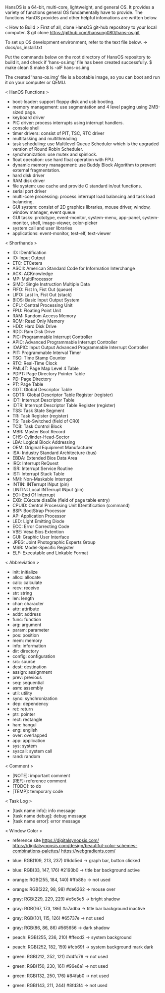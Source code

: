HansOS is a 64-bit, multi-core, lightweight, and general OS.
It provides a variety of functions general OS fundamentally have to provide.
The functions HanOS provides and other helpful infomations are written below.

< How to Build >
First of all, clone HansOS git-hub repository to your local computer.
$ git clone https://github.com/hansung080/hans-os.git

To set up OS development environment, refer to the text file below.
-> docs/os_install.txt

Put the commands below on the root directory of HansOS repository to build it,
and check if 'hans-os.img' file has been created successfully.
$ make clean
$ make
$ ls -alF hans-os.img

The created 'hans-os.img' file is a bootable image, so you can boot and run it
on your computer or QEMU.

< HanOS Functions >
- boot-loader: support floppy disk and usb booting.
- memory management: use segmentation and 4 level paging using 2MB-sized page.
- keyboard driver
- PIC driver: process interrupts using interrupt handlers.
- console shell
- timer drivers: consist of PIT, TSC, RTC driver
- multitasking and multithreading
- task scheduling: use Multilevel Queue Scheduler which is the upgraded version of Round Robin Scheduler.
- synchronization: use mutex and spinlock.
- float operation: use hard float operation with FPU.
- dynamic memory management: use Buddy Block Algorithm to prevent external fragmentation.
- hard disk driver
- RAM disk driver
- file system: use cache and provide C standard in/out functions.
- serial port driver
- multi-core processing: process interrupt load balancing and task load balancing.
- GUI system: consist of 2D graphics libraries, mouse driver, window, window manager, event queue
- GUI tasks: prototype, event-monitor, system-menu, app-panel, system-monitor, shell, image-viewer, color-picker
- system call and user libraries
- applications: event-monitor, test-elf, text-viewer

< Shorthands >
- ID: IDentification
- IO: Input Output
- ETC: ETCetera
- ASCII: American Standard Code for Information Interchange
- ACK: ACKnowledge
- MP: MultiProcessor
- SIMD: Single Instruction Multiple Data
- FIFO: Fist In, Fist Out (queue)
- LIFO: Last In, Fist Out (stack)
- BIOS: Basic Input Output System
- CPU: Central Processing Unit
- FPU: Floating Point Unit
- RAM: Random Access Memory
- ROM: Read Only Memory
- HDD: Hard Disk Drive
- RDD: Ram Disk Drive
- PIC: Programmable Interrupt Controller
- APIC: Advanced Programmable Interrupt Controller
- IOAPIC: Input Output Advanced Programmable Interrupt Controller
- PIT: Programmable Interval Timer
- TSC: Time Stamp Counter
- RTC: Real-Time Clock
- PML4T: Page Map Level 4 Table
- PDPT: Page Directory Pointer Table
- PD: Page Directory
- PT: Page Table
- GDT: Global Descriptor Table
- GDTR: Global Descriptor Table Register (register)
- IDT: Interrupt Descriptor Table
- IDTR: Interrupt Descriptor Table Register (register)
- TSS: Task State Segment
- TR: Task Register (register)
- TS: Task-Switched (field of CR0)
- TCB: Task Control Block
- MBR: Master Boot Record
- CHS: Cylinder-Head-Sector
- LBA: Logical Block Addressing
- OEM: Original Equipment Manufacturer
- ISA: Industry Standard Architecture (bus)
- EBDA: Extended Bios Data Area
- IRQ: Interrupt ReQuest
- ISR: Interrupt Service Routine
- IST: Interrupt Stack Table
- NMI: Non-Maskable Interrupt
- INTIN: INTerrupt INput (pin)
- LINTIN: Local INTerrupt INput (pin)
- EOI: End Of Interrupt
- EXB: EXecute disaBle (field of page table entry)
- CPUID: Central Processing Unit IDentification (command)
- BSP: BootStrap Processor
- AP: Application Processor
- LED: Light Emitting Diode
- ECC: Error Correcting Code
- VBE: Vesa Bios Extention
- GUI: Graphic User Interface
- JPEG: Joint Photographic Experts Group
- MSR: Model-Specific Register
- ELF: Executable and Linkable Format

< Abbreviation >
- init: initialize
- alloc: allocate
- calc: calculate
- recv: receive
- str: string
- len: length
- char: character
- attr: attribute
- addr: address
- func: function
- arg: argument
- param: parameter
- pos: position
- mem: memory
- info: information
- dir: directory
- config: configuration
- src: source
- dest: destination
- assign: assignment
- prev: previous
- seq: sequential
- asm: assembly
- util: utility
- sync: synchronization
- dep: dependency
- ret: return
- ptr: pointer
- rect: rectangle
- han: hangul
- eng: english
- over: overlapped
- app: application
- sys: system
- syscall: system call
- rand: random

< Comment >
- [NOTE]: important comment
- [REF]: reference comment
- [TODO]: to do
- [TEMP]: temporary code

< Task Log >
- [task name info]: info message
- [task name debug]: debug message
- [task name error]: error message

< Window Color >
- reference site
https://digitalsynopsis.com/
https://digitalsynopsis.com/design/beautiful-color-schemes-combinations-palettes/
https://webgradients.com/

- blue: RGB(109, 213, 237) #6dd5ed -> graph bar, button clicked
- blue: RGB(33, 147, 176) #2193b0 -> title bar background active
- orange: RGB(255, 184, 140) #ffb88c -> not used
- orange: RGB(222, 98, 98) #de6262 -> mouse over
- gray: RGB(229, 229, 229) #e5e5e5 -> bright shadow 
- gray: RGB(167, 173, 186) #a7adba -> title bar background inactive
- gray: RGB(101, 115, 126) #65737e -> not used
- gray: RGB(86, 86, 86) #565656 -> dark shadow
- peach: RGB(255, 236, 210) #ffecd2 -> system background
- peach: RGB(252, 182, 159) #fcb69f -> system background mark dark
- green: RGB(212, 252, 121) #d4fc79 -> not used
- green: RGB(150, 230, 161) #96e6a1 -> not used
- green: RGB(132, 250, 176) #84fab0 -> not used
- green: RGB(143, 211, 244) #8fd3f4 -> not used
